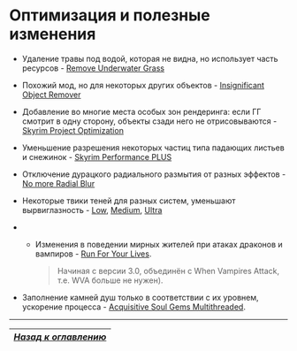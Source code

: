 # Оптимизация и полезные изменения

+ Удаление травы под водой, которая не видна, но использует часть ресурсов - [Remove Underwater Grass](http://www.nexusmods.com/skyrim/mods/55240/?)
+ Похожий мод, но для некоторых других объектов - [Insignificant Object Remover](http://www.nexusmods.com/skyrim/mods/64611/?)
+ Добавление во многие места особых зон рендеринга: если ГГ смотрит в одну сторону, объекты сзади него не отрисовываются - [Skyrim Project Optimization](http://www.nexusmods.com/skyrim/mods/32505/?)
+ Уменьшение разрешения некоторых частиц типа падающих листьев и снежинок - [Skyrim Performance PLUS](http://www.nexusmods.com/skyrim/mods/6387/?)
+ Отключение дурацкого радиального размытия от разных эффектов - [No more Radial Blur](http://www.nexusmods.com/skyrim/mods/77791/?)
+ Некоторые твики теней для разных систем, уменьшают вырвиглазность - [Low](http://www.nexusmods.com/skyrim/mods/19632/?), [Medium](http://www.nexusmods.com/skyrim/mods/283/?), [Ultra](http://www.nexusmods.com/skyrim/mods/7638/?)
+ + Изменения в поведении мирных жителей при атаках драконов и вампиров - [Run For Your Lives](http://www.nexusmods.com/skyrim/mods/23906/?).

    > Начиная с версии 3.0, объединён с When Vampires Attack, т.е. WVA больше не нужен).

+ Заполнение камней душ только в соответствии с их уровнем, ускорение процесса - [Acquisitive Soul Gems Multithreaded](http://www.nexusmods.com/skyrim/mods/65975/?).


------

|[*Назад к оглавлению*](../01_Оглавление.md)|
|:---:|
